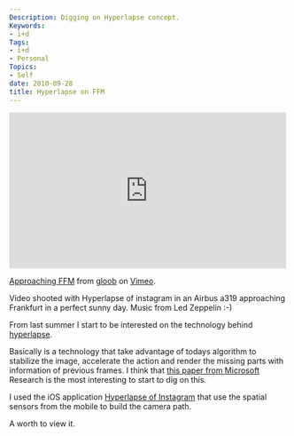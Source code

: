 ```yaml
---
Description: Digging on Hyperlapse concept.
Keywords:
- i+d
Tags:
- i+d
- Personal
Topics:
- Self
date: 2010-09-28
title: Hyperlapse on FFM
---
```


<iframe src="https://player.vimeo.com/video/140730472" width="500" height="281" frameborder="0" webkitallowfullscreen mozallowfullscreen allowfullscreen></iframe> <p><a href="https://vimeo.com/140730472">Approaching FFM</a> from <a href="https://vimeo.com/user810913">gloob</a> on <a href="https://vimeo.com">Vimeo</a>.</p> <p>Video shooted with Hyperlapse of instagram in an Airbus a319 approaching Frankfurt in a perfect sunny day. Music from Led Zeppelin :-)</p>

From last summer I start to be interested on the technology behind [hyperlapse](https://en.wikipedia.org/wiki/Hyperlapse).

Basically is a technology that take advantage of todays algorithm to stabilize the image, accelerate the action and render the missing parts with information of previous frames. I think that [this paper from Microsoft](http://research.microsoft.com/en-us/um/people/cohen/hyperlapse.pdf) Research is the most interesting to start to dig on this.

I used the iOS application [Hyperlapse of Instagram](https://hyperlapse.instagram.com/) that use the spatial sensors from the mobile to build the camera path.

A worth to view it.
